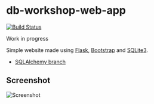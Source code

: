 db-workshop-web-app
===================

[![Build Status](https://travis-ci.org/messa/db-workshop-web-app.svg?branch=master)](https://travis-ci.org/messa/db-workshop-web-app)

Work in progress

Simple website made using [Flask](http://flask.pocoo.org/), [Bootstrap](https://v4-alpha.getbootstrap.com/getting-started/introduction/) and [SQLite3](https://docs.python.org/3/library/sqlite3.html).

- [SQLAlchemy branch](https://github.com/messa/db-workshop-web-app/tree/sqlalchemy)

Screenshot
----------

![Screenshot](https://s3-eu-west-1.amazonaws.com/messa-shared-files/2017/03/anketa-screenshot-1.png)
